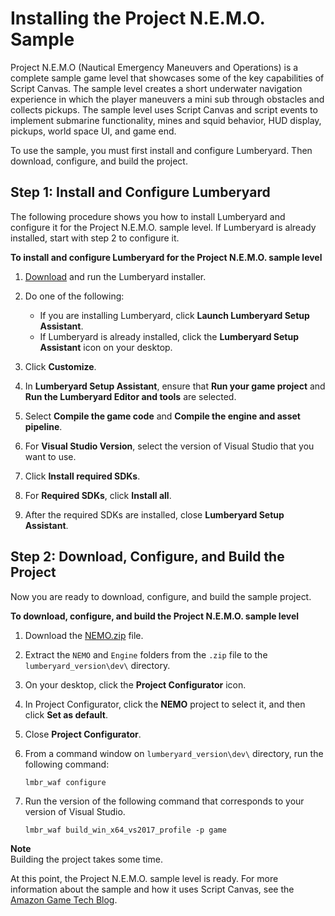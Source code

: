 # Installing the Project N\.E\.M\.O\. Sample<a name="script-canvas-nemo-sample"></a>

Project N\.E\.M\.O \(Nautical Emergency Maneuvers and Operations\) is a complete sample game level that showcases some of the key capabilities of Script Canvas\. The sample level creates a short underwater navigation experience in which the player maneuvers a mini sub through obstacles and collects pickups\. The sample level uses Script Canvas and script events to implement submarine functionality, mines and squid behavior, HUD display, pickups, world space UI, and game end\. 

To use the sample, you must first install and configure Lumberyard\. Then download, configure, and build the project\.

## Step 1: Install and Configure Lumberyard<a name="script-canvas-nemo-sample-preparing"></a>

The following procedure shows you how to install Lumberyard and configure it for the Project N\.E\.M\.O\. sample level\. If Lumberyard is already installed, start with step 2 to configure it\.

**To install and configure Lumberyard for the Project N\.E\.M\.O\. sample level**

1. [Download](https://aws.amazon.com/lumberyard/downloads/) and run the Lumberyard installer\.

1. Do one of the following:
   + If you are installing Lumberyard, click **Launch Lumberyard Setup Assistant**\.
   + If Lumberyard is already installed, click the **Lumberyard Setup Assistant** icon on your desktop\.

1. Click **Customize**\.

1. In **Lumberyard Setup Assistant**, ensure that **Run your game project** and **Run the Lumberyard Editor and tools** are selected\. 

1. Select **Compile the game code** and **Compile the engine and asset pipeline**\.

1. For **Visual Studio Version**, select the version of Visual Studio that you want to use\.

1. Click **Install required SDKs**\.

1. For **Required SDKs**, click **Install all**\.

1. After the required SDKs are installed, close **Lumberyard Setup Assistant**\.

## Step 2: Download, Configure, and Build the Project<a name="script-canvas-nemo-sample-building"></a>

Now you are ready to download, configure, and build the sample project\.

**To download, configure, and build the Project N\.E\.M\.O\. sample level**

1. Download the [NEMO\.zip](https://d2zdx4pxusljwa.cloudfront.net/NEMO.zip) file\.

1. Extract the `NEMO` and `Engine` folders from the `.zip` file to the `lumberyard_version\dev\` directory\.

1. On your desktop, click the **Project Configurator** icon\.

1. In Project Configurator, click the **NEMO** project to select it, and then click **Set as default**\.

1. Close **Project Configurator**\.

1. From a command window on `lumberyard_version\dev\` directory, run the following command:

   ```
   lmbr_waf configure
   ```

1. Run the version of the following command that corresponds to your version of Visual Studio\.

   ```
   lmbr_waf build_win_x64_vs2017_profile -p game
   ```
**Note**  
Building the project takes some time\. 

At this point, the Project N\.E\.M\.O\. sample level is ready\. For more information about the sample and how it uses Script Canvas, see the [Amazon Game Tech Blog](http://aws.amazon.com/blogs/gametech/working-with-lumberyards-script-canvas-project-n-e-m-o-sample-now-available/)\.